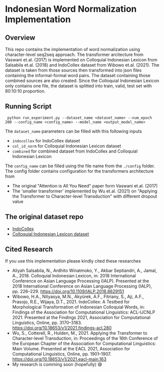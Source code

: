 # Indonesian Word Normalization Implementation

## Overview
This repo contains the implementation of word normalization using character-level seq2seq approach.
The transformer arcitecture from Vaswani et.al. (2017) is implemented on Colloquial Indonesian Lexicon from Salsabila et.al. (2018) and IndoCollex dataset from Wibowo et.al. (2021).
The dataset is taken from those sources then transformed into json files containing the informal-formal word pairs. The dataset containing those combined sources are also created.
Since the Colloquial Indonesian Lexicon only contains one file, the dataset is splitted into train, valid, test set with 80:10:10 proportion. 

## Running Script

```bash:
 python run_experiment.py --dataset_name <dataset_name> --num_epoch 200 --config_name <config_name> --model_name <output_model_name>
```

The `dataset_name` parameters can be filled with this following inputs
- `indocollex` for IndoCollex dataset
- `col_id_norm` for Colloquial Indonesian Lexicon dataset
- `combined` for combined dataset from IndoCollex and Colloquial Indonesian Lexicon

The `config_name` can be filled using the file name from the `./config` folder. The config folder contains configuration for the transformers architecture from
- The original "Attention is All You Need" paper form Vaswani et.al. (2017)
- The 'smaller transformer' implemented by Wu et.al. (2021) on "Applying the Transformer to Character-level Transduction" with different dropout value

## The original dataset repo

- [IndoCollex](https://github.com/haryoa/indo-collex)
- [Colloquial Indonesian Lexicon dataset](https://github.com/nasalsabila/kamus-alay)

## Cited Research
If you use this implementation please kindly cited these researches
- Aliyah Salsabila, N., Ardhito Winatmoko, Y., Akbar Septiandri, A., Jamal, A., 2018. Colloquial Indonesian Lexicon, in: 2018 International Conference on Asian Language Processing (IALP). Presented at the 2018 International Conference on Asian Language Processing (IALP), pp. 226–229. https://doi.org/10.1109/IALP.2018.8629151
- Wibowo, H.A., Nityasya, M.N., Akyürek, A.F., Fitriany, S., Aji, A.F., Prasojo, R.E., Wijaya, D.T., 2021. IndoCollex: A Testbed for Morphological Transformation of Indonesian Colloquial Words, in: Findings of the Association for Computational Linguistics: ACL-IJCNLP 2021. Presented at the Findings 2021, Association for Computational Linguistics, Online, pp. 3170–3183. https://doi.org/10.18653/v1/2021.findings-acl.280
- Wu, S., Cotterell, R., Hulden, M., 2021. Applying the Transformer to Character-level Transduction, in: Proceedings of the 16th Conference of the European Chapter of the Association for Computational Linguistics: Main Volume. Presented at the EACL 2021, Association for Computational Linguistics, Online, pp. 1901–1907. https://doi.org/10.18653/v1/2021.eacl-main.163
- My research is comming soon (hopefully) 😅
